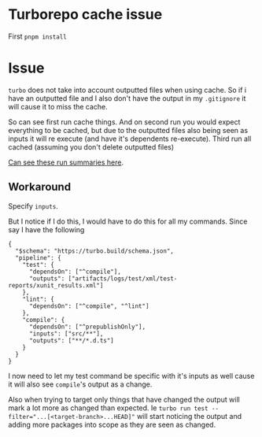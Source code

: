 # Turborepo cache issue

First `pnpm install`

# Issue
`turbo` does not take into account outputted files when using cache. So if i have an outputted file and I also don't have the output in my `.gitignore` it will cause it to miss the cache.

So can see first run cache things. And on second run you would expect everything to be cached, but due to the outputted files also being seen as inputs it will re execute (and have it's dependents re-execute). Third run all cached (assuming you don't delete outputted files)

[Can see these run summaries here](https://github.com/EWhite613/turbo-issue-cache/tree/main/runs).

## Workaround
Specify `inputs`.

But I notice if I do this, I would have to do this for all my commands. Since say I have the following
```
{
  "$schema": "https://turbo.build/schema.json",
  "pipeline": {
    "test": {
      "dependsOn": ["^compile"],
      "outputs": ["artifacts/logs/test/xml/test-reports/xunit_results.xml"]
    },
    "lint": {
      "dependsOn": ["^compile", "^lint"]
    },
    "compile": {
      "dependsOn": ["^prepublishOnly"],
      "inputs": ["src/**"],
      "outputs": ["**/*.d.ts"]
    }
  }
}
```
I now need to let my test command be specific with it's inputs as well cause it will also see `compile`'s output as a change.

Also when trying to target only things that have changed the output will mark a lot more as changed than expected. Ie `turbo run test --filter="...[<target-branch>...HEAD]"` will start noticing the output and adding more packages into scope as they are seen as changed.
